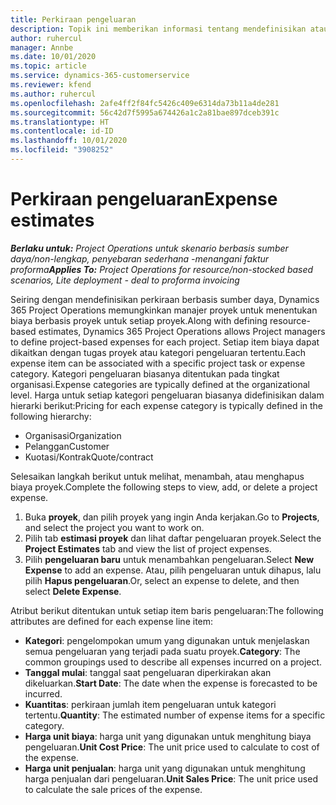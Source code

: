 ```yaml
---
title: Perkiraan pengeluaran
description: Topik ini memberikan informasi tentang mendefinisikan atau memperkirakan biaya berdasarkan proyek.
author: ruhercul
manager: Annbe
ms.date: 10/01/2020
ms.topic: article
ms.service: dynamics-365-customerservice
ms.reviewer: kfend
ms.author: ruhercul
ms.openlocfilehash: 2afe4ff2f84fc5426c409e6314da73b11a4de281
ms.sourcegitcommit: 56c42d7f5995a674426a1c2a81bae897dceb391c
ms.translationtype: HT
ms.contentlocale: id-ID
ms.lasthandoff: 10/01/2020
ms.locfileid: "3908252"
---
```

# <a name="expense-estimates"></a><span data-ttu-id="0bd0e-103">Perkiraan pengeluaran</span><span class="sxs-lookup"><span data-stu-id="0bd0e-103">Expense estimates</span></span>
<span data-ttu-id="0bd0e-104">_**Berlaku untuk:** Project Operations untuk skenario berbasis sumber daya/non-lengkap, penyebaran sederhana -menangani faktur proforma_</span><span class="sxs-lookup"><span data-stu-id="0bd0e-104">_**Applies To:** Project Operations for resource/non-stocked based scenarios, Lite deployment - deal to proforma invoicing_</span></span>

<span data-ttu-id="0bd0e-105">Seiring dengan mendefinisikan perkiraan berbasis sumber daya, Dynamics 365 Project Operations memungkinkan manajer proyek untuk menentukan biaya berbasis proyek untuk setiap proyek.</span><span class="sxs-lookup"><span data-stu-id="0bd0e-105">Along with defining resource-based estimates, Dynamics 365 Project Operations allows Project managers to define project-based expenses for each project.</span></span> <span data-ttu-id="0bd0e-106">Setiap item biaya dapat dikaitkan dengan tugas proyek atau kategori pengeluaran tertentu.</span><span class="sxs-lookup"><span data-stu-id="0bd0e-106">Each expense item can be associated with a specific project task or expense category.</span></span> <span data-ttu-id="0bd0e-107">Kategori pengeluaran biasanya ditentukan pada tingkat organisasi.</span><span class="sxs-lookup"><span data-stu-id="0bd0e-107">Expense categories are typically defined at the organizational level.</span></span> <span data-ttu-id="0bd0e-108">Harga untuk setiap kategori pengeluaran biasanya didefinisikan dalam hierarki berikut:</span><span class="sxs-lookup"><span data-stu-id="0bd0e-108">Pricing for each expense category is typically defined in the following hierarchy:</span></span>

- <span data-ttu-id="0bd0e-109">Organisasi</span><span class="sxs-lookup"><span data-stu-id="0bd0e-109">Organization</span></span>
- <span data-ttu-id="0bd0e-110">Pelanggan</span><span class="sxs-lookup"><span data-stu-id="0bd0e-110">Customer</span></span>
- <span data-ttu-id="0bd0e-111">Kuotasi/Kontrak</span><span class="sxs-lookup"><span data-stu-id="0bd0e-111">Quote/contract</span></span>

<span data-ttu-id="0bd0e-112">Selesaikan langkah berikut untuk melihat, menambah, atau menghapus biaya proyek.</span><span class="sxs-lookup"><span data-stu-id="0bd0e-112">Complete the following steps to view, add, or delete a project expense.</span></span>

1. <span data-ttu-id="0bd0e-113">Buka **proyek**, dan pilih proyek yang ingin Anda kerjakan.</span><span class="sxs-lookup"><span data-stu-id="0bd0e-113">Go to **Projects**, and select the project you want to work on.</span></span>
2. <span data-ttu-id="0bd0e-114">Pilih tab **estimasi proyek** dan lihat daftar pengeluaran proyek.</span><span class="sxs-lookup"><span data-stu-id="0bd0e-114">Select the **Project Estimates** tab and view the list of project expenses.</span></span>
3. <span data-ttu-id="0bd0e-115">Pilih **pengeluaran baru** untuk menambahkan pengeluaran.</span><span class="sxs-lookup"><span data-stu-id="0bd0e-115">Select **New Expense** to add an expense.</span></span> <span data-ttu-id="0bd0e-116">Atau, pilih pengeluaran untuk dihapus, lalu pilih **Hapus pengeluaran**.</span><span class="sxs-lookup"><span data-stu-id="0bd0e-116">Or, select an expense to delete, and then select **Delete Expense**.</span></span>

<span data-ttu-id="0bd0e-117">Atribut berikut ditentukan untuk setiap item baris pengeluaran:</span><span class="sxs-lookup"><span data-stu-id="0bd0e-117">The following attributes are defined for each expense line item:</span></span>

- <span data-ttu-id="0bd0e-118">**Kategori**: pengelompokan umum yang digunakan untuk menjelaskan semua pengeluaran yang terjadi pada suatu proyek.</span><span class="sxs-lookup"><span data-stu-id="0bd0e-118">**Category**: The common groupings used to describe all expenses incurred on a project.</span></span>
- <span data-ttu-id="0bd0e-119">**Tanggal mulai**: tanggal saat pengeluaran diperkirakan akan dikeluarkan.</span><span class="sxs-lookup"><span data-stu-id="0bd0e-119">**Start Date**: The date when the expense is forecasted to be incurred.</span></span>
- <span data-ttu-id="0bd0e-120">**Kuantitas**: perkiraan jumlah item pengeluaran untuk kategori tertentu.</span><span class="sxs-lookup"><span data-stu-id="0bd0e-120">**Quantity**: The estimated number of expense items for a specific category.</span></span>
- <span data-ttu-id="0bd0e-121">**Harga unit biaya**: harga unit yang digunakan untuk menghitung biaya pengeluaran.</span><span class="sxs-lookup"><span data-stu-id="0bd0e-121">**Unit Cost Price**: The unit price used to calculate to cost of the expense.</span></span>
- <span data-ttu-id="0bd0e-122">**Harga unit penjualan**: harga unit yang digunakan untuk menghitung harga penjualan dari pengeluaran.</span><span class="sxs-lookup"><span data-stu-id="0bd0e-122">**Unit Sales Price**: The unit price used to calculate the sale prices of the expense.</span></span>

